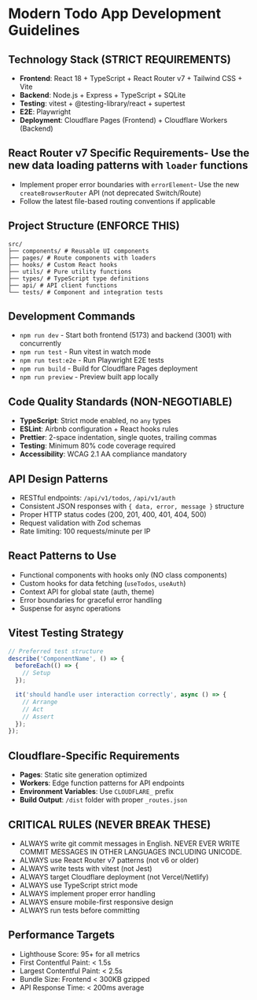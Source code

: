 # Modern Todo App Development Guidelines
## Technology Stack (STRICT REQUIREMENTS)
- **Frontend**: React 18 + TypeScript + React Router v7 + Tailwind CSS + Vite
- **Backend**: Node.js + Express + TypeScript + SQLite
- **Testing**: vitest + @testing-library/react + supertest
- **E2E**: Playwright
- **Deployment**: Cloudflare Pages (Frontend) + Cloudflare Workers (Backend)
## React Router v7 Specific Requirements- Use the new data loading patterns with `loader` functions
- Implement proper error boundaries with `errorElement`- Use the new `createBrowserRouter` API (not deprecated Switch/Route)
- Follow the latest file-based routing conventions if applicable
## Project Structure (ENFORCE THIS)

```
src/
├── components/ # Reusable UI components
├── pages/ # Route components with loaders
├── hooks/ # Custom React hooks
├── utils/ # Pure utility functions
├── types/ # TypeScript type definitions
├── api/ # API client functions
└── tests/ # Component and integration tests
```

## Development Commands
- `npm run dev` - Start both frontend (5173) and backend (3001) with concurrently
- `npm run test` - Run vitest in watch mode
- `npm run test:e2e` - Run Playwright E2E tests
- `npm run build` - Build for Cloudflare Pages deployment
- `npm run preview` - Preview built app locally

## Code Quality Standards (NON-NEGOTIABLE)
- **TypeScript**: Strict mode enabled, no `any` types
- **ESLint**: Airbnb configuration + React hooks rules
- **Prettier**: 2-space indentation, single quotes, trailing commas
- **Testing**: Minimum 80% code coverage required
- **Accessibility**: WCAG 2.1 AA compliance mandatory

## API Design Patterns
- RESTful endpoints: `/api/v1/todos`, `/api/v1/auth`
- Consistent JSON responses with `{ data, error, message }` structure
- Proper HTTP status codes (200, 201, 400, 401, 404, 500)
- Request validation with Zod schemas
- Rate limiting: 100 requests/minute per IP

## React Patterns to Use
- Functional components with hooks only (NO class components)
- Custom hooks for data fetching (`useTodos`, `useAuth`)
- Context API for global state (auth, theme)
- Error boundaries for graceful error handling
- Suspense for async operations

## Vitest Testing Strategy
```javascript
// Preferred test structure
describe('ComponentName', () => {
  beforeEach(() => {
    // Setup
  });

  it('should handle user interaction correctly', async () => {
    // Arrange
    // Act
    // Assert
  });
});
```

## Cloudflare-Specific Requirements

- **Pages**: Static site generation optimized
- **Workers**: Edge function patterns for API endpoints
- **Environment Variables**: Use `CLOUDFLARE_` prefix
- **Build Output**: `/dist` folder with proper `_routes.json`

## CRITICAL RULES (NEVER BREAK THESE)

- ALWAYS write git commit messages in English. NEVER EVER WRITE COMMIT MESSAGES IN OTHER LANGUAGES INCLUDING UNICODE.
- ALWAYS use React Router v7 patterns (not v6 or older)
- ALWAYS write tests with vitest (not Jest)
- ALWAYS target Cloudflare deployment (not Vercel/Netlify)
- ALWAYS use TypeScript strict mode
- ALWAYS implement proper error handling
- ALWAYS ensure mobile-first responsive design
- ALWAYS run tests before committing

## Performance Targets

- Lighthouse Score: 95+ for all metrics
- First Contentful Paint: < 1.5s
- Largest Contentful Paint: < 2.5s
- Bundle Size: Frontend < 300KB gzipped
- API Response Time: < 200ms average